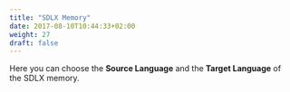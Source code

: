 ```yaml
---
title: "SDLX Memory"
date: 2017-08-10T10:44:33+02:00
weight: 27
draft: false
---
```


Here you can choose the **Source Language** and the **Target Language** of the SDLX memory.
